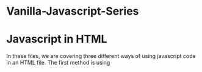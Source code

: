 # Vanilla-Javascript-Series

# Javascript in HTML
In these files, we are covering three different ways of using javascript code in an HTML file.
The first method is using <script> tag inside the <head> tag.
The second method is using <script> tag inside the <body> tag.
The third method is using <script src=""> and linking an external javascript file inside the src="main.js".

# Javascript Data Types
JavaScript Data Types and How to Declare variables using var, let, and const keywords. 
We are also looking at how to write JavaScript comments and using the typeof operator to get the type of our variables.

 # Javascript String Properties and Methods
 In these files you will find main.js file that holds the length property, replace() method, toUpperCase() Method, 
 toLowerCase() Method, and the Concat() method.

 # JavaScript Object
 In these files we are looking at JavaScript objects. Creating JavaScript objects through object literals, creating empty object, 
 Accessing object properties, Adding new property, and deleting object properties.
 
# JavaScript Object Methods
We are looking at how to create Object Method, Accessing Object Method and adding a method to an object.

# JavaScript Object Constructor Functions and JavaScript Prototype Property
Creating JavaScript object constructor function, creating objects of the same type by calling the constructor function using the new keyword, 
adding new properties to an object constructor function, adding methods to constructor functions, using prototype property to add new properties 
and methods to constructor functions.

 # JavaScript Arrays
 Creating JavaScript Arrays using Array literals and new keyword. accessing arrays elements, changing an array element, accessing the first array element,
 accessing the last array element and adding new array elements.

 # JavaScript Array Methods
 How to use JavaScript array methods on an array. toString(), join(), pop(), push(), shift(), unshift(), splice(), concat(), and slice() method.
 
 # JavaScript Array Iteration
 How to run JavaScript array iterations. Array.forEach(), Array.map(), Array.filter(), and Array.indexOf().
 Note: There are more array iteration methods that were not looked at.
 
 # JavaScript Conditional Statements
 How to use JavaScript conditional statements. if, else, and elseif. 
